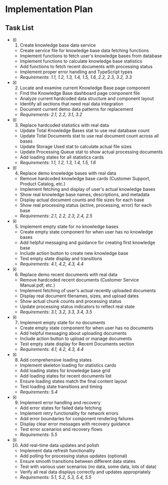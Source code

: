 # Implementation Plan

## Task List

- [x] 1. Create knowledge base data service
  - Create service file for knowledge base data fetching functions
  - Implement functions to fetch user's knowledge bases from database
  - Implement functions to calculate knowledge base statistics
  - Add functions to fetch recent documents with processing status
  - Implement proper error handling and TypeScript types
  - _Requirements: 1.1, 1.2, 1.3, 1.4, 1.5, 1.6, 2.2, 2.3, 3.2, 3.3_

- [x] 2. Locate and examine current Knowledge Base page component
  - Find the Knowledge Base dashboard page component file
  - Analyze current hardcoded data structure and component layout
  - Identify all sections that need real data integration
  - Document current demo data patterns for replacement
  - _Requirements: 2.1, 2.2, 3.1, 3.2_

- [x] 3. Replace hardcoded statistics with real data
  - Update Total Knowledge Bases stat to use real database count
  - Update Total Documents stat to use real document count across all bases
  - Update Storage Used stat to calculate actual file sizes
  - Update Processing Queue stat to show actual processing documents
  - Add loading states for all statistics cards
  - _Requirements: 1.1, 1.2, 1.3, 1.4, 1.5, 1.6_

- [x] 4. Replace demo knowledge bases with real data
  - Remove hardcoded knowledge base cards (Customer Support, Product Catalog, etc.)
  - Implement fetching and display of user's actual knowledge bases
  - Show real knowledge base names, descriptions, and metadata
  - Display actual document counts and file sizes for each base
  - Show real processing status (active, processing, error) for each base
  - _Requirements: 2.1, 2.2, 2.3, 2.4, 2.5_

- [x] 5. Implement empty state for no knowledge bases
  - Create empty state component for when user has no knowledge bases
  - Add helpful messaging and guidance for creating first knowledge base
  - Include action button to create new knowledge base
  - Test empty state display and transitions
  - _Requirements: 4.1, 4.2, 4.3, 4.4_

- [x] 6. Replace demo recent documents with real data
  - Remove hardcoded recent documents (Customer Service Manual.pdf, etc.)
  - Implement fetching of user's actual recently uploaded documents
  - Display real document filenames, sizes, and upload dates
  - Show actual chunk counts and processing status
  - Update processing status indicators to reflect real state
  - _Requirements: 3.1, 3.2, 3.3, 3.4, 3.5_

- [x] 7. Implement empty state for no documents
  - Create empty state component for when user has no documents
  - Add helpful messaging about uploading documents
  - Include action button to upload or manage documents
  - Test empty state display for Recent Documents section
  - _Requirements: 4.1, 4.2, 4.3, 4.4_

- [x] 8. Add comprehensive loading states
  - Implement skeleton loading for statistics cards
  - Add loading states for knowledge base grid
  - Add loading states for recent documents list
  - Ensure loading states match the final content layout
  - Test loading state transitions and timing
  - _Requirements: 5.4_

- [x] 9. Implement error handling and recovery
  - Add error states for failed data fetching
  - Implement retry functionality for network errors
  - Add error boundaries for component rendering failures
  - Display clear error messages with recovery guidance
  - Test error scenarios and recovery flows
  - _Requirements: 5.5_

- [x] 10. Add real-time data updates and polish
  - Implement data refresh functionality
  - Add polling for processing status updates (optional)
  - Ensure smooth transitions between different data states
  - Test with various user scenarios (no data, some data, lots of data)
  - Verify all real data displays correctly and updates appropriately
  - _Requirements: 5.1, 5.2, 5.3, 5.4, 5.5_